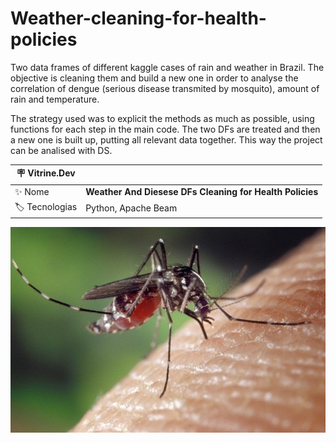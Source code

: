 # Weather-cleaning-for-health-policies
Two data frames of different kaggle cases of rain and weather in Brazil. The objective is cleaning them and build a new one in order to analyse the correlation of dengue (serious disease transmited by mosquito), amount of rain and temperature.

The strategy used was to explicit the methods as much as possible, using functions for each step in the main code. The two DFs are treated and then a new one is built up, putting all relevant data together. This way the project can be analised with DS.

| :placard: Vitrine.Dev |     |
| -------------  | --- |
| :sparkles: Nome        | **Weather And Diesese DFs Cleaning for Health Policies**
| :label: Tecnologias | Python, Apache Beam

![](/dengue2.jpeg#vitrinedev)
